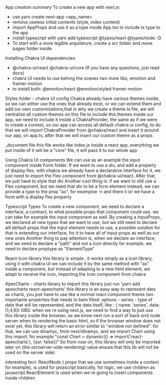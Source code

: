 App creation summary
To create a new app with next.js:

- use yarn create next-app <app_name>
- remove useless initial contents (style, index content)
- import AppProps and use it as a type inside App.tsx to include ts type to the app
- install typescript with yarn add typescript @types/react @types/node -D
- To start with a more legible arquiteture, create a src folder and move pages folder inside

Installing Chakra UI
dependencies

- @chakra-ui/react @chakra-ui/core (If you have any questions, just read docs)
- chakra UI needs to use behing the scenes two more libs, emotion and framer-motion
- to install both: @emotion/react @emotion/styled framer-motion

Styles folder - chakra UI config
Chakra already have various themes inside, so we can either use the ones that already exist, or we can extend them and add our own customizations,that is why we create a theme.ts file, we will centralize all custom themes on this file
to include this themes inside our app, we need to include it inside a ChakraProvider, the same as if we were to create a context, so our app can access all default chakra ui config, to do that we will import ChakraProvider from @chakra/react and insert it around our app, on app.ts, after that we will insert our custom theme as a props.

\_document file
this file works like index.js inside a react app, everything we put inside of it will be a "core" file, it will pass it to our whole app

Using Chakra UI components
We can use as an example the input component inside Form folder. If we want to use a div, and add a property of display:flex, with chakra we already have a declarative interface for it, we just need to import the Flex component from @chakra-ui/react. After that, we just have to style that div
Another cool thing is: if we want to still use a Flex component, but we need that div to be a form element instead, we can provide a type to the prop "as", for examploe -> <Flex as="form"/> and there it is! we have a form with a display flex property

Typescript Types
To create a new component, we need to declare a interface, a contract, to what possible props that component could use, we can take for example the input component as well. By creating a InputProps, we declared all new types that we want to use, but we still need to declare alll default props that the input element needs to use, a possible solution for that is extending our interface, for it to have all of input props as well as our new ones
Another thing to pay attention is, when we declare an interface, and we need to declare a "path" and not a icon directly for example, we need to declare proptype as "ElementType"

React-Icon library
this library is simple , it works simply as a icon library, using it with chakra UI we can include it by the same method with "as" inside a component, but instead of adapting to a new html element, we adapt to receive the icon, importing the Icon component from chakra

ApexCharts - charts library
to import this library just run 'yarn add apexcharts react-apexcharts'
this library is an easy way to represent data as charts, you just have to use like a normal react component
theres two importante properties that needs to bem filled:
options -
series - type of data that will be represented, and the data itself, like : { name: 'series', data: [1,4,6]}
OBS: when we´re using next.js, we need to find a way to just use this library inside the browser, as we know next run a sort of back end node server when its rendering the basic html, so if the browser window does not exist yet, this library will return an error similar to "window not defined". for that, we can use dinamyc, from next/dinamyc, and we import Chart using this import, for example "const Chart = dynamic(() => import('react-apexcharts'), {ssr: false})"
So from now on, this library will only be imported later on (the ssr(server-side-rendering) value ensure that this lib will not be used on the server side)

interesting fact:
ReactNode ( props that we use sometimes inside a context for example), is used for javascript basically, for logic, we use children as javascript
ReactElement is used when we´re going to insert components inside children

